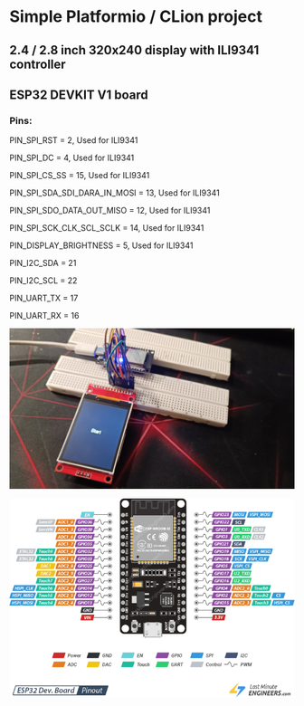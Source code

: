 <h1>Simple Platformio / CLion project</h1>
<h2>2.4 / 2.8 inch 320x240 display with ILI9341 controller</h2>
<h2>ESP32 DEVKIT V1 board</h2>
<h3>Pins:</h3>
<p>PIN_SPI_RST = 2, Used for ILI9341 </p>
<p>PIN_SPI_DC = 4, Used for ILI9341 </p>
<p>PIN_SPI_CS_SS = 15, Used for ILI9341</p>
<p>PIN_SPI_SDA_SDI_DARA_IN_MOSI = 13, Used for ILI9341</p>
<p>PIN_SPI_SDO_DATA_OUT_MISO = 12, Used for ILI9341</p>
<p>PIN_SPI_SCK_CLK_SCL_SCLK = 14, Used for ILI9341</p>
<p>PIN_DISPLAY_BRIGHTNESS = 5, Used for ILI9341</p>
<p>PIN_I2C_SDA = 21</p>
<p>PIN_I2C_SCL = 22</p>
<p>PIN_UART_TX = 17</p>
<p>PIN_UART_RX = 16</p>

![1!](https://github.com/RomanKryvolapov/2.4_2.8_LCD_320x240_ILI9341_ESP32/blob/master/Display.jpg "1")

![2!](https://github.com/RomanKryvolapov/2.4_2.8_LCD_320x240_ILI9341_ESP32/blob/master/ESP32-Pinout.png "2")

